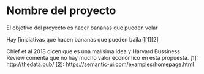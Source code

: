 Nombre del proyecto
===================

El objetivo del proyecto es
hacer bananas que pueden volar

Hay [iniciativas que hacen bananas que pueden bailar][1][2]


Chief et al 2018 dicen que es una malísima idea
y Harvard Bussiness Review comenta que no hay mucho valor económico en esta propuesta.
[1]: http://thedata.pub/
[2]: https://semantic-ui.com/examples/homepage.html
